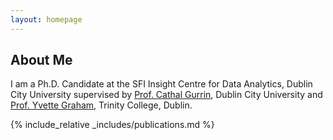 ```yaml
---
layout: homepage
---
```


## About Me

I am a Ph.D. Candidate at the SFI Insight Centre for Data Analytics, Dublin City University supervised by [Prof. Cathal Gurrin](https://www.adaptcentre.ie/experts/cathal-gurrin/), Dublin City University and [Prof. Yvette Graham](https://www.adaptcentre.ie/experts/yvette-graham/), Trinity College, Dublin.





{% include_relative _includes/publications.md %}




